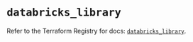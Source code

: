 # `databricks_library`

Refer to the Terraform Registry for docs: [`databricks_library`](https://registry.terraform.io/providers/databricks/databricks/1.62.0/docs/resources/library).
